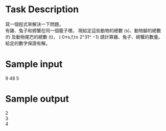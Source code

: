 # Task Description
寫一個程式來解決一下問題。<br>
有雞、兔子和螃蟹在同一個籠子裡。 現給定這些動物的總數 (s)、動物腳的總數 (f) 及動物尾巴的總數 (t)， (
0≤s,f,t≤ 2^31^ −1) 請計算雞、兔子、螃蟹的數量。<br>
給定的數字保證有解。
# Sample input
9 48 5
# Sample output
2\
3\
4
